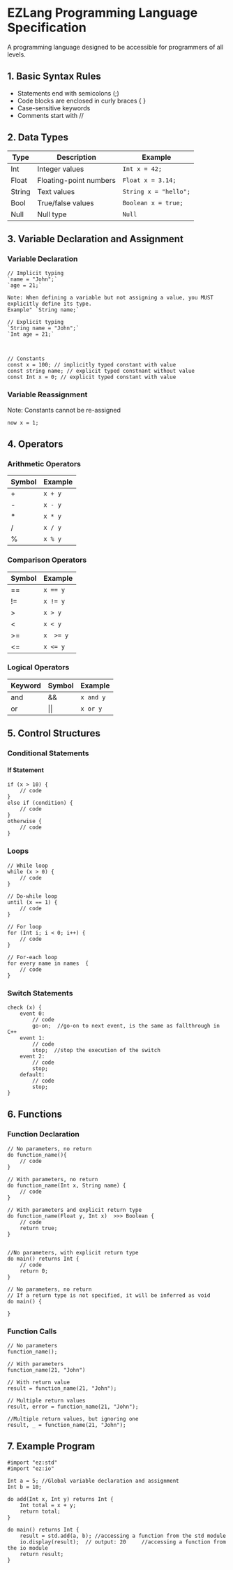# EZLang Programming Language Specification
A programming language designed to be accessible for programmers of all levels.

## 1. Basic Syntax Rules
- Statements end with semicolons (;)
- Code blocks are enclosed in curly braces { }
- Case-sensitive keywords
- Comments start with //

## 2. Data Types
| Type      | Description            | Example                |
| --------- | ---------------------- | ---------------------- |
| Int    | Integer values         | `Int x = 42;`       |
| Float     | Floating-point numbers | `Float x = 3.14;`    |
| String    | Text values            | `String x = "hello";`  |
| Bool   | True/false values      | `Boolean x = true;`    |
| Null   | Null type         | `Null`              |

## 3. Variable Declaration and Assignment
### Variable Declaration
```
// Implicit typing
`name = "John";`
`age = 21;`

Note: When defining a variable but not assigning a value, you MUST explicitly define its type.
Example" `String name;`

// Explicit typing
`String name = "John";`
`Int age = 21;`



// Constants
const x = 100; // implicitly typed constant with value
const string name; // explicit typed constnant without value
const Int x = 0; // explicit typed constant with value
```

### Variable Reassignment
Note: Constants cannot be re-assigned
```
now x = 1;
```

## 4. Operators

### Arithmetic Operators
| Symbol | Example      |
| ------ | ------------ |
| +      | `x + y`   |
| -      | `x - y`  |
| *      | `x * y`  |
| /      | `x / y` |
| %      | `x % y`    |

### Comparison Operators
| Symbol | Example               |
| ------ | --------------------- |
| ==     |    `x == y`          |
| !=     | `x != y`|
| >      | `x > y` |
| <      | `x < y` |
| >=     | `x  >= y` |
| <=     | `x <= y` |

### Logical Operators
| Keyword | Symbol | Example   |
| ------- | ------ | --------- |
| and     | &&     | `x and y` |
| or      | \|\|   | `x or y`  |

## 5. Control Structures

### Conditional Statements

#### If Statement
```
if (x > 10) {
    // code
}
else if (condition) {
    // code
}
otherwise {
    // code
}
```

### Loops
```
// While loop
while (x > 0) {
    // code
}

// Do-while loop
until (x == 1) {
    // code
}

// For loop
for (Int i; i < 0; i++) {
    // code
}

// For-each loop
for every name in names  {
    // code
}
```

### Switch Statements
```
check (x) {
    event 0:
        // code
        go-on;  //go-on to next event, is the same as fallthrough in C++
    event 1:
        // code
        stop;  //stop the execution of the switch
    event 2:
        // code
        stop;
    default:
        // code
        stop;
}
```

## 6. Functions

### Function Declaration
```
// No parameters, no return
do function_name(){
    // code
}

// With parameters, no return
do function_name(Int x, String name) {
    // code
}

// With parameters and explicit return type
do function_name(Float y, Int x)  >>> Boolean {
    // code
    return true;
}


//No parameters, with explicit return type
do main() returns Int {
    // code
    return 0;
}

// No parameters, no return
// If a return type is not specified, it will be inferred as void
do main() {

}

```

### Function Calls
```
// No parameters
function_name();

// With parameters
function_name(21, "John")

// With return value
result = function_name(21, "John");

// Multiple return values
result, error = function_name(21, "John");

//Multiple return values, but ignoring one
result, _ = function_name(21, "John");
```


## 7. Example Program
```
#import "ez:std"
#import "ez:io"

Int a = 5; //Global variable declaration and assignment
Int b = 10;

do add(Int x, Int y) returns Int {
    Int total = x + y;
    return total;
}

do main() returns Int {
    result = std.add(a, b); //accessing a function from the std module
    io.display(result);  // output: 20     //accessing a function from the io module
    return result;
}

```